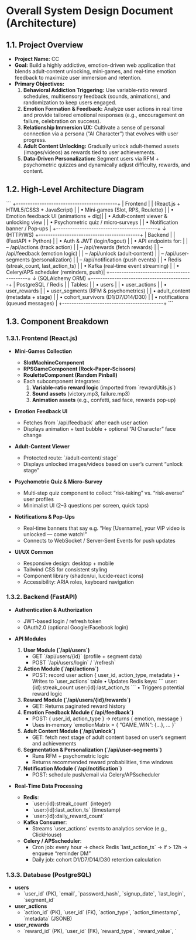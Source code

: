 # Overall System Design Document (Architecture)

## 1.1. Project Overview
- **Project Name:** CC
- **Goal:** Build a highly addictive, emotion-driven web application that blends adult‐content unlocking, mini‐games, and real‐time emotion feedback to maximize user immersion and retention.
- **Primary Objectives:**
  1. **Behavioral Addiction Triggering:** Use variable‐ratio reward schedules, multisensory feedback (sounds, animations), and randomization to keep users engaged.
  2. **Emotion Formation & Feedback:** Analyze user actions in real time and provide tailored emotional responses (e.g., encouragement on failure, celebration on success).
  3. **Relationship Immersion UX:** Cultivate a sense of personal connection via a persona (“AI Character”) that evolves with user progress.
  4. **Adult Content Unlocking:** Gradually unlock adult‐themed assets (images/videos) as rewards tied to user achievements.
  5. **Data‐Driven Personalization:** Segment users via RFM + psychometric quizzes and dynamically adjust difficulty, rewards, and content.

## 1.2. High‐Level Architecture Diagram
\`\`\`
+-------------------------------------------+
|                Frontend                   |
|   (React.js + HTML5/CSS3 + JavaScript)    |
|   • Mini‐games (Slot, RPS, Roulette)      |
|   • Emotion feedback UI (animations + dlg)|
|   • Adult‐content viewer & unlocking view |
|   • Psychometric quiz / micro‐surveys     |
|   • Notification banner / Pop‐ups         |
+-------------------------------------------+
                 ↓ (HTTP/WS)
+-------------------------------------------+
|                Backend                    |
|      (FastAPI + Python)                   |
|   • Auth & JWT (login/logout)             |
|   • API endpoints for:                    |
|     – /api/actions        (track action)  |
|     – /api/rewards        (fetch rewards) |
|     – /api/feedback       (emotion logic) |
|     – /api/unlock         (adult‐content) |
|     – /api/user‐segments   (personalization) |
|     – /api/notification    (push events)  |
|   • Redis (streak_count, last_action_ts)  |
|   • Kafka (real‐time event streaming)     |
|   • Celery/APS scheduler (reminders, push)|
+-------------------------------------------+
                 ↓ (SQLAlchemy ORM)
+-------------------------------------------+
|             PostgreSQL / Redis             |
|   Tables:                                   |
|   • users                                  |
|   • user_actions                           |
|   • user_rewards                           |
|   • user_segments (RFM & psychometrics)    |
|   • adult_content (metadata + stage)       |
|   • cohort_survivors (D1/D7/D14/D30)        |
|   • notifications (queued messages)        |
+-------------------------------------------+
\`\`\`

## 1.3. Component Breakdown

### 1.3.1. Frontend (React.js)
- **Mini‐Games Collection**
  - **SlotMachineComponent**
  - **RPSGameComponent (Rock‐Paper‐Scissors)**
  - **RouletteComponent (Random Pinball)**
  - Each subcomponent integrates:
    1. **Variable‐ratio reward logic** (imported from \`rewardUtils.js\`)
    2. **Sound assets** (victory.mp3, failure.mp3)
    3. **Animation assets** (e.g., confetti, sad face, rewards pop‐up)

- **Emotion Feedback UI**
  - Fetches from \`/api/feedback\` after each user action
  - Displays animation + text bubble + optional “AI Character” face change

- **Adult‐Content Viewer**
  - Protected route: \`/adult‐content/:stage\`
  - Displays unlocked images/videos based on user’s current “unlock stage”

- **Psychometric Quiz & Micro‐Survey**
  - Multi‐step quiz component to collect “risk‐taking” vs. “risk‐averse” user profiles
  - Minimalist UI (2–3 questions per screen, quick taps)

- **Notifications & Pop‐Ups**
  - Real‐time banners that say e.g. “Hey [Username], your VIP video is unlocked — come watch!”
  - Connects to WebSocket / Server‐Sent Events for push updates

- **UI/UX Common**
  - Responsive design: desktop + mobile
  - Tailwind CSS for consistent styling
  - Component library (shadcn/ui, lucide‐react icons)
  - Accessibility: ARIA roles, keyboard navigation

### 1.3.2. Backend (FastAPI)
- **Authentication & Authorization**
  - JWT‐based login / refresh token
  - OAuth2.0 (optional Google/Facebook login)

- **API Modules**
  1. **User Module (\`/api/users\`)**
     - GET \`/api/users/{id}\` (profile + segment data)
     - POST \`/api/users/login\` / \`/refresh\`
  2. **Action Module (\`/api/actions\`)**
     - POST: record user action { user_id, action_type, metadata }
       • Writes to \`user_actions\` table
       • Updates Redis keys:
         \`\`\`
         user:{id}:streak_count
         user:{id}:last_action_ts
         \`\`\`
       • Triggers potential reward logic
  3. **Reward Module (\`/api/users/{id}/rewards\`)**
     - GET: Returns paginated reward history
  4. **Emotion Feedback Module (\`/api/feedback\`)**
     - POST: { user_id, action_type } → returns { emotion, message }
     - Uses in‐memory \`emotionMatrix = { “GAME_WIN”: {…}, … }\`
  5. **Adult Content Module (\`/api/unlock\`)**
     - GET: fetch next stage of adult content based on user’s segment and achievements
  6. **Segmentation & Personalization (\`/api/user‐segments\`)**
     - Runs RFM + psychometric logic
     - Returns recommended reward probabilities, time windows
  7. **Notification Module (\`/api/notification\`)**
     - POST: schedule push/email via Celery/APSscheduler

- **Real‐Time Data Processing**
  - **Redis**:
    - \`user:{id}:streak_count\` (integer)
    - \`user:{id}:last_action_ts\` (timestamp)
    - \`user:{id}:daily_reward_count\`
  - **Kafka Consumer**:
    - Streams \`user_actions\` events to analytics service (e.g., ClickHouse)
  - **Celery / APSscheduler**:
    - Cron job: every hour → check Redis \`last_action_ts\` → if > 12h → enqueue “reminder DM”
    - Daily job: cohort D1/D7/D14/D30 retention calculation

### 1.3.3. Database (PostgreSQL)
- **users**
  - \`user_id\` (PK), \`email\`, \`password_hash\`, \`signup_date\`, \`last_login\`, \`segment_id\`
- **user_actions**
  - \`action_id\` (PK), \`user_id\` (FK), \`action_type\`, \`action_timestamp\`, \`metadata\` (JSONB)
- **user_rewards**
  - \`reward_id\` (PK), \`user_id\` (FK), \`reward_type\`, \`reward_value\`, \`
